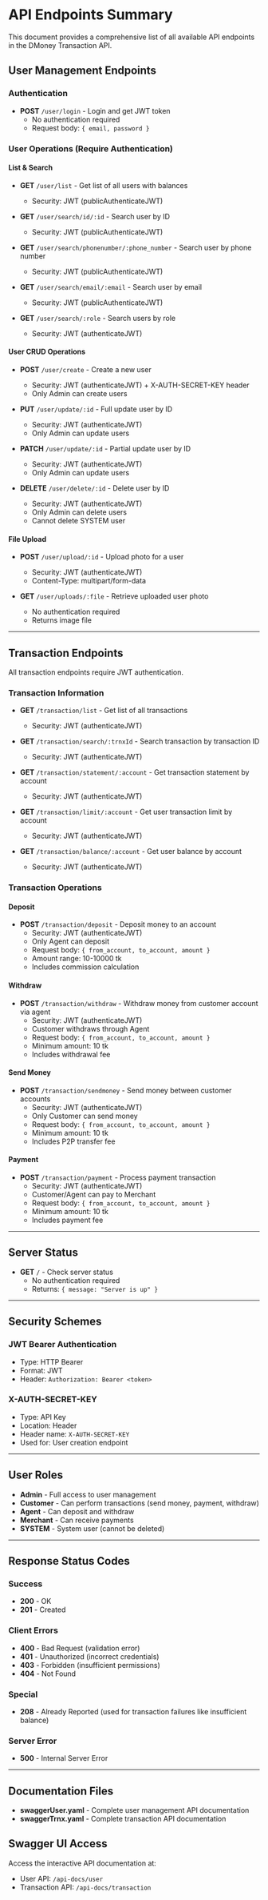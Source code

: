 # API Endpoints Summary

This document provides a comprehensive list of all available API endpoints in the DMoney Transaction API.

## User Management Endpoints

### Authentication
- **POST** `/user/login` - Login and get JWT token
  - No authentication required
  - Request body: `{ email, password }`

### User Operations (Require Authentication)

#### List & Search
- **GET** `/user/list` - Get list of all users with balances
  - Security: JWT (publicAuthenticateJWT)
  
- **GET** `/user/search/id/:id` - Search user by ID
  - Security: JWT (publicAuthenticateJWT)
  
- **GET** `/user/search/phonenumber/:phone_number` - Search user by phone number
  - Security: JWT (publicAuthenticateJWT)
  
- **GET** `/user/search/email/:email` - Search user by email
  - Security: JWT (publicAuthenticateJWT)
  
- **GET** `/user/search/:role` - Search users by role
  - Security: JWT (authenticateJWT)

#### User CRUD Operations
- **POST** `/user/create` - Create a new user
  - Security: JWT (authenticateJWT) + X-AUTH-SECRET-KEY header
  - Only Admin can create users
  
- **PUT** `/user/update/:id` - Full update user by ID
  - Security: JWT (authenticateJWT)
  - Only Admin can update users
  
- **PATCH** `/user/update/:id` - Partial update user by ID
  - Security: JWT (authenticateJWT)
  - Only Admin can update users
  
- **DELETE** `/user/delete/:id` - Delete user by ID
  - Security: JWT (authenticateJWT)
  - Only Admin can delete users
  - Cannot delete SYSTEM user

#### File Upload
- **POST** `/user/upload/:id` - Upload photo for a user
  - Security: JWT (authenticateJWT)
  - Content-Type: multipart/form-data
  
- **GET** `/user/uploads/:file` - Retrieve uploaded user photo
  - No authentication required
  - Returns image file

---

## Transaction Endpoints

All transaction endpoints require JWT authentication.

### Transaction Information
- **GET** `/transaction/list` - Get list of all transactions
  - Security: JWT (authenticateJWT)
  
- **GET** `/transaction/search/:trnxId` - Search transaction by transaction ID
  - Security: JWT (authenticateJWT)
  
- **GET** `/transaction/statement/:account` - Get transaction statement by account
  - Security: JWT (authenticateJWT)
  
- **GET** `/transaction/limit/:account` - Get user transaction limit by account
  - Security: JWT (authenticateJWT)
  
- **GET** `/transaction/balance/:account` - Get user balance by account
  - Security: JWT (authenticateJWT)

### Transaction Operations

#### Deposit
- **POST** `/transaction/deposit` - Deposit money to an account
  - Security: JWT (authenticateJWT)
  - Only Agent can deposit
  - Request body: `{ from_account, to_account, amount }`
  - Amount range: 10-10000 tk
  - Includes commission calculation

#### Withdraw
- **POST** `/transaction/withdraw` - Withdraw money from customer account via agent
  - Security: JWT (authenticateJWT)
  - Customer withdraws through Agent
  - Request body: `{ from_account, to_account, amount }`
  - Minimum amount: 10 tk
  - Includes withdrawal fee

#### Send Money
- **POST** `/transaction/sendmoney` - Send money between customer accounts
  - Security: JWT (authenticateJWT)
  - Only Customer can send money
  - Request body: `{ from_account, to_account, amount }`
  - Minimum amount: 10 tk
  - Includes P2P transfer fee

#### Payment
- **POST** `/transaction/payment` - Process payment transaction
  - Security: JWT (authenticateJWT)
  - Customer/Agent can pay to Merchant
  - Request body: `{ from_account, to_account, amount }`
  - Minimum amount: 10 tk
  - Includes payment fee

---

## Server Status
- **GET** `/` - Check server status
  - No authentication required
  - Returns: `{ message: "Server is up" }`

---

## Security Schemes

### JWT Bearer Authentication
- Type: HTTP Bearer
- Format: JWT
- Header: `Authorization: Bearer <token>`

### X-AUTH-SECRET-KEY
- Type: API Key
- Location: Header
- Header name: `X-AUTH-SECRET-KEY`
- Used for: User creation endpoint

---

## User Roles
- **Admin** - Full access to user management
- **Customer** - Can perform transactions (send money, payment, withdraw)
- **Agent** - Can deposit and withdraw
- **Merchant** - Can receive payments
- **SYSTEM** - System user (cannot be deleted)

---

## Response Status Codes

### Success
- **200** - OK
- **201** - Created

### Client Errors
- **400** - Bad Request (validation error)
- **401** - Unauthorized (incorrect credentials)
- **403** - Forbidden (insufficient permissions)
- **404** - Not Found

### Special
- **208** - Already Reported (used for transaction failures like insufficient balance)

### Server Error
- **500** - Internal Server Error

---

## Documentation Files
- **swaggerUser.yaml** - Complete user management API documentation
- **swaggerTrnx.yaml** - Complete transaction API documentation

## Swagger UI Access
Access the interactive API documentation at:
- User API: `/api-docs/user`
- Transaction API: `/api-docs/transaction`
